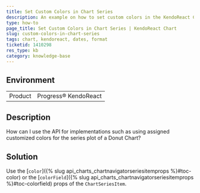 ```yaml
---
title: Set Custom Colors in Chart Series
description: An example on how to set custom colors in the KendoReact Chart series.
type: how-to
page_title: Set Custom Colors in Chart Series | KendoReact Chart
slug: custom-colors-in-chart-series
tags: chart, kendoreact, dates, format
ticketid: 1410298
res_type: kb
category: knowledge-base
---
```


## Environment

<table>
	<tbody>
		<tr>
			<td>Product</td>
			<td>Progress® KendoReact</td>
		</tr>
	</tbody>
</table>


## Description

How can I use the API for implementations such as using assigned customized colors for the series plot of a Donut Chart?

## Solution

Use the [`color`]({% slug api_charts_chartnavigatorseriesitemprops %}#toc-color) or the [`colorField`]({% slug api_charts_chartnavigatorseriesitemprops %}#toc-colorfield) props of the `ChartSeriesItem`.
